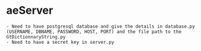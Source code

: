 # aeServer
    - Need to have postgresql database and give the details in database.py (USERNAME, DBNAME, PASSWORD, HOST, PORT) and the file path to the GtDictionnaryString.py
    - Need to have a secret key in server.py